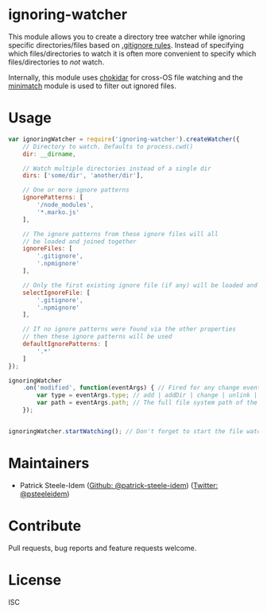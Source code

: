 ignoring-watcher
===============
This module allows you to create a directory tree watcher while ignoring specific directories/files based on [.gitignore rules](http://git-scm.com/docs/gitignore). Instead of specifying which files/directories to watch it is often more convenient to specify which files/directories to _not_ watch.

Internally, this module uses [chokidar](https://github.com/paulmillr/chokidar) for cross-OS file watching and the [minimatch](https://www.npmjs.com/package/minimatch) module is used to filter out ignored files.

# Usage

```javascript
var ignoringWatcher = require('ignoring-watcher').createWatcher({
    // Directory to watch. Defaults to process.cwd()
    dir: __dirname,

    // Watch multiple directories instead of a single dir
    dirs: ['some/dir', 'another/dir'],

    // One or more ignore patterns
    ignorePatterns: [
        '/node_modules',
        '*.marko.js'
    ],

    // The ignore patterns from these ignore files will all
    // be loaded and joined together
    ignoreFiles: [
        '.gitignore',
        '.npmignore'
    ],

    // Only the first existing ignore file (if any) will be loaded and merged
    selectIgnoreFile: [
        '.gitignore',
        '.npmignore'
    ],

    // If no ignore patterns were found via the other properties
    // then these ignore patterns will be used
    defaultIgnorePatterns: [
        '.*'
    ]
});

ignoringWatcher
    .on('modified', function(eventArgs) { // Fired for any change event (add, delete, etc.)
        var type = eventArgs.type; // add | addDir | change | unlink | unlinkDir
        var path = eventArgs.path; // The full file system path of the modified file
    });


ignoringWatcher.startWatching(); // Don't forget to start the file watching service
```

# Maintainers

* Patrick Steele-Idem ([Github: @patrick-steele-idem](http://github.com/patrick-steele-idem)) ([Twitter: @psteeleidem](http://twitter.com/psteeleidem))

# Contribute

Pull requests, bug reports and feature requests welcome.

# License

ISC
